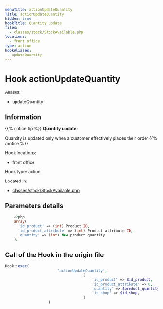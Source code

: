 ```yaml
---
menuTitle: actionUpdateQuantity
Title: actionUpdateQuantity
hidden: true
hookTitle: Quantity update
files:
  - classes/stock/StockAvailable.php
locations:
  - front office
type: action
hookAliases:
 - updateQuantity
---
```


# Hook actionUpdateQuantity

Aliases: 
 - updateQuantity



## Information

{{% notice tip %}}
**Quantity update:** 

Quantity is updated only when a customer effectively places their order
{{% /notice %}}

Hook locations: 
  - front office

Hook type: action

Located in: 
  - [classes/stock/StockAvailable.php](https://github.com/PrestaShop/PrestaShop/blob/8.0.x/classes/stock/StockAvailable.php)

## Parameters details

```php
    <?php
    array(
      'id_product' => (int) Product ID,
      'id_product_attribute' => (int) Product attribute ID,
      'quantity' => (int) New product quantity
    );
```

## Call of the Hook in the origin file

```php
Hook::exec(
                        'actionUpdateQuantity',
                                    [
                                        'id_product' => $id_product,
                                        'id_product_attribute' => 0,
                                        'quantity' => $product_quantity,
                                        'id_shop' => $id_shop,
                                    ]
                    )
```